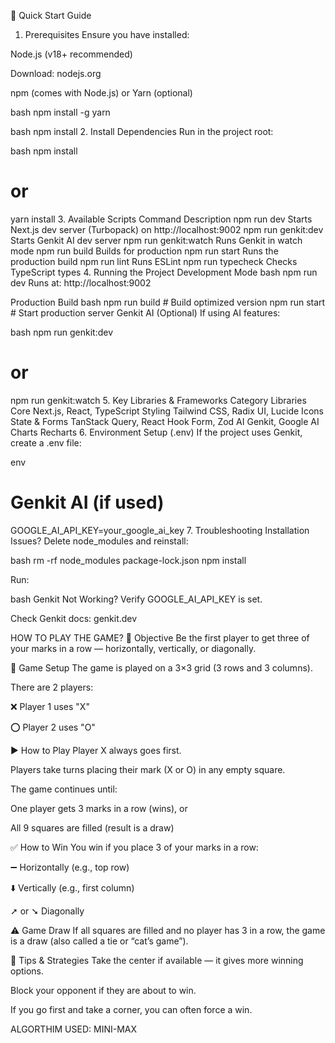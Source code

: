 🚀 Quick Start Guide

1. Prerequisites
   Ensure you have installed:

Node.js (v18+ recommended)

Download: nodejs.org

npm (comes with Node.js) or Yarn (optional)

bash
npm install -g yarn

bash
npm install 2. Install Dependencies
Run in the project root:

bash
npm install

# or

yarn install 3. Available Scripts
Command Description
npm run dev Starts Next.js dev server (Turbopack) on http://localhost:9002
npm run genkit:dev Starts Genkit AI dev server
npm run genkit:watch Runs Genkit in watch mode
npm run build Builds for production
npm run start Runs the production build
npm run lint Runs ESLint
npm run typecheck Checks TypeScript types 4. Running the Project
Development Mode
bash
npm run dev
Runs at: http://localhost:9002

Production Build
bash
npm run build # Build optimized version
npm run start # Start production server
Genkit AI (Optional)
If using AI features:

bash
npm run genkit:dev

# or

npm run genkit:watch 5. Key Libraries & Frameworks
Category Libraries
Core Next.js, React, TypeScript
Styling Tailwind CSS, Radix UI, Lucide Icons
State & Forms TanStack Query, React Hook Form, Zod
AI Genkit, Google AI
Charts Recharts 6. Environment Setup (.env)
If the project uses Genkit, create a .env file:

env

# Genkit AI (if used)

GOOGLE_AI_API_KEY=your_google_ai_key 7. Troubleshooting
Installation Issues?
Delete node_modules and reinstall:

bash
rm -rf node_modules package-lock.json
npm install

Run:

bash
Genkit Not Working?
Verify GOOGLE_AI_API_KEY is set.

Check Genkit docs: genkit.dev

HOW TO PLAY THE GAME?
🎯 Objective
Be the first player to get three of your marks in a row — horizontally, vertically, or diagonally.

🧩 Game Setup
The game is played on a 3×3 grid (3 rows and 3 columns).

There are 2 players:

❌ Player 1 uses "X"

⭕ Player 2 uses "O"

▶️ How to Play
Player X always goes first.

Players take turns placing their mark (X or O) in any empty square.

The game continues until:

One player gets 3 marks in a row (wins), or

All 9 squares are filled (result is a draw)

✅ How to Win
You win if you place 3 of your marks in a row:

➖ Horizontally (e.g., top row)

⬇️ Vertically (e.g., first column)

➚ or ➘ Diagonally

⚠️ Game Draw
If all squares are filled and no player has 3 in a row, the game is a draw (also called a tie or “cat’s game”).

🧠 Tips & Strategies
Take the center if available — it gives more winning options.

Block your opponent if they are about to win.

If you go first and take a corner, you can often force a win.

ALGORTHIM USED: MINI-MAX
